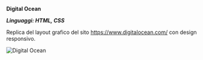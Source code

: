 **Digital Ocean**

**_Linguaggi: HTML, CSS_**

Replica del layout grafico del sito https://www.digitalocean.com/ con design responsivo.

![Digital Ocean](digital-ocean-preview.gif "Digital Ocean")
